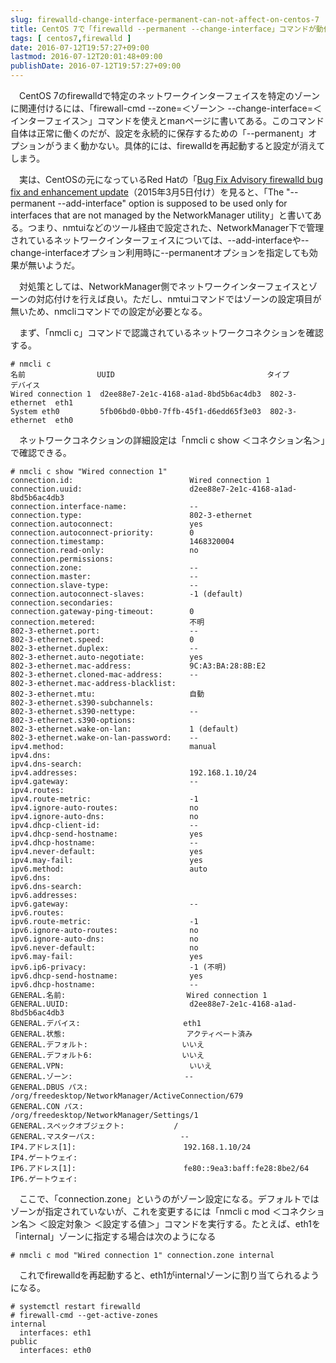 ```yaml
---
slug: firewalld-change-interface-permanent-can-not-affect-on-centos-7
title: CentOS 7で「firewalld --permanent --change-interface」コマンドが動作しない問題の解決法
tags: [ centos7,firewalld ]
date: 2016-07-12T19:57:27+09:00
lastmod: 2016-07-12T20:01:48+09:00
publishDate: 2016-07-12T19:57:27+09:00
---
```


　CentOS 7のfirewalldで特定のネットワークインターフェイスを特定のゾーンに関連付けるには、「firewall-cmd --zone=＜ゾーン＞ --change-interface=＜インターフェイス＞」コマンドを使えとmanページに書いてある。このコマンド自体は正常に働くのだが、設定を永続的に保存するための「--permanent」オプションがうまく動かない。具体的には、firewalldを再起動すると設定が消えてしまう。

　実は、CentOSの元になっているRed Hatの「[Bug Fix Advisory firewalld bug fix and enhancement update](https://rhn.redhat.com/errata/RHBA-2015-0520.html)（2015年3月5日付け）を見ると、「The "--permanent --add-interface" option is supposed to be used only for interfaces that are not managed by the NetworkManager utility」と書いてある。つまり、nmtuiなどのツール経由で設定された、NetworkManager下で管理されているネットワークインターフェイスについては、--add-interfaceや--change-interfaceオプション利用時に--permanentオプションを指定しても効果が無いようだ。

　対処策としては、NetworkManager側でネットワークインターフェイスとゾーンの対応付けを行えば良い。ただし、nmtuiコマンドではゾーンの設定項目が無いため、nmcliコマンドでの設定が必要となる。

　まず、「nmcli c」コマンドで認識されているネットワークコネクションを確認する。

```
# nmcli c
名前                UUID                                  タイプ          デバイス
Wired connection 1  d2ee88e7-2e1c-4168-a1ad-8bd5b6ac4db3  802-3-ethernet  eth1
System eth0         5fb06bd0-0bb0-7ffb-45f1-d6edd65f3e03  802-3-ethernet  eth0
```

　ネットワークコネクションの詳細設定は「nmcli c show ＜コネクション名＞」で確認できる。

```
# nmcli c show "Wired connection 1"
connection.id:                          Wired connection 1
connection.uuid:                        d2ee88e7-2e1c-4168-a1ad-8bd5b6ac4db3
connection.interface-name:              --
connection.type:                        802-3-ethernet
connection.autoconnect:                 yes
connection.autoconnect-priority:        0
connection.timestamp:                   1468320004
connection.read-only:                   no
connection.permissions:
connection.zone:                        --
connection.master:                      --
connection.slave-type:                  --
connection.autoconnect-slaves:          -1 (default)
connection.secondaries:
connection.gateway-ping-timeout:        0
connection.metered:                     不明
802-3-ethernet.port:                    --
802-3-ethernet.speed:                   0
802-3-ethernet.duplex:                  --
802-3-ethernet.auto-negotiate:          yes
802-3-ethernet.mac-address:             9C:A3:BA:28:8B:E2
802-3-ethernet.cloned-mac-address:      --
802-3-ethernet.mac-address-blacklist:
802-3-ethernet.mtu:                     自動
802-3-ethernet.s390-subchannels:
802-3-ethernet.s390-nettype:            --
802-3-ethernet.s390-options:
802-3-ethernet.wake-on-lan:             1 (default)
802-3-ethernet.wake-on-lan-password:    --
ipv4.method:                            manual
ipv4.dns:
ipv4.dns-search:
ipv4.addresses:                         192.168.1.10/24
ipv4.gateway:                           --
ipv4.routes:
ipv4.route-metric:                      -1
ipv4.ignore-auto-routes:                no
ipv4.ignore-auto-dns:                   no
ipv4.dhcp-client-id:                    --
ipv4.dhcp-send-hostname:                yes
ipv4.dhcp-hostname:                     --
ipv4.never-default:                     yes
ipv4.may-fail:                          yes
ipv6.method:                            auto
ipv6.dns:
ipv6.dns-search:
ipv6.addresses:
ipv6.gateway:                           --
ipv6.routes:
ipv6.route-metric:                      -1
ipv6.ignore-auto-routes:                no
ipv6.ignore-auto-dns:                   no
ipv6.never-default:                     no
ipv6.may-fail:                          yes
ipv6.ip6-privacy:                       -1 (不明)
ipv6.dhcp-send-hostname:                yes
ipv6.dhcp-hostname:                     --
GENERAL.名前:                           Wired connection 1
GENERAL.UUID:                           d2ee88e7-2e1c-4168-a1ad-8bd5b6ac4db3
GENERAL.デバイス:                       eth1
GENERAL.状態:                           アクティベート済み
GENERAL.デフォルト:                     いいえ
GENERAL.デフォルト6:                    いいえ
GENERAL.VPN:                            いいえ
GENERAL.ゾーン:                         --
GENERAL.DBUS パス:                      /org/freedesktop/NetworkManager/ActiveConnection/679
GENERAL.CON パス:                       /org/freedesktop/NetworkManager/Settings/1
GENERAL.スペックオブジェクト:           /
GENERAL.マスターパス:                   --
IP4.アドレス[1]:                        192.168.1.10/24
IP4.ゲートウェイ:
IP6.アドレス[1]:                        fe80::9ea3:baff:fe28:8be2/64
IP6.ゲートウェイ:
```

　ここで、「connection.zone」というのがゾーン設定になる。デフォルトではゾーンが指定されていないが、これを変更するには「nmcli c mod ＜コネクション名＞ ＜設定対象＞ ＜設定する値＞」コマンドを実行する。たとえば、eth1を「internal」ゾーンに指定する場合は次のようになる

```
# nmcli c mod "Wired connection 1" connection.zone internal
```

　これでfirewalldを再起動すると、eth1がinternalゾーンに割り当てられるようになる。

```
# systemctl restart firewalld
# firewall-cmd --get-active-zones
internal
  interfaces: eth1
public
  interfaces: eth0
```

